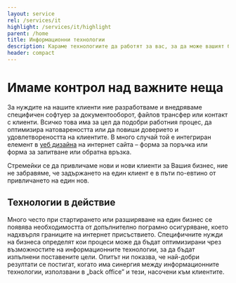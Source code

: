 ```yaml
---
layout: service
rel: /services/it
highlight: /services/it/highlight
parent: /home
title: Информационни технологии
description: Караме технологиите да работят за вас, за да може вашият бизнес да върви напред.
header: compact
---
```

# Имаме контрол над важните неща
За нуждите на нашите клиенти ние разработваме и внедряваме специфичен софтуер за документооборот, файлов трансфер или контакт с клиенти. Всичко това има за цел да подобри работния процес, да оптимизира натовареността или да повиши доверието и удовлетвореността на клиентите. В много случай той е интегриран елемент в [уеб дизайна](./уеб-дизайн.html) на интернет сайта – форма за поръчка или форма за запитване или обратна връзка.

Стремейки се да привличаме нови и нови клиенти за Вашия бизнес, ние не забравяме, че задържането на един клиент е в пъти по-евтино от привличането на един нов.

## Технологии в действие
Много често при стартирането или разширяване на един бизнес се появява необходимостта от допълнително пограмно осигуряване, което надхвърля границите на интернет присъствието. Специфичните нужди на бизнеса определят кои процеси може да бъдат оптимизирани чрез възможностите на информационните технологии, за да бъдат изпълнени поставените цели. Опитът ни показва, че най-добри резултати се постигат, когато има синергия между информационните технологии, използвани в „back office” и тези, насочени към клиентите.